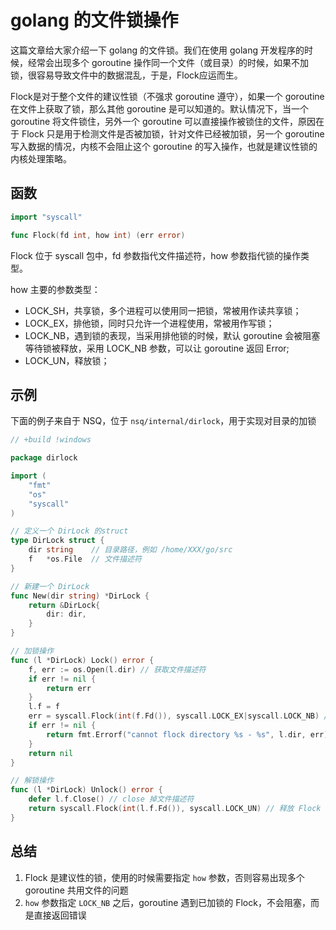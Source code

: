 # golang 的文件锁操作

这篇文章给大家介绍一下 golang 的文件锁。我们在使用 golang 开发程序的时候，经常会出现多个 goroutine 操作同一个文件（或目录）的时候，如果不加锁，很容易导致文件中的数据混乱，于是，Flock应运而生。

Flock是对于整个文件的建议性锁（不强求 goroutine 遵守），如果一个 goroutine 在文件上获取了锁，那么其他 goroutine 是可以知道的。默认情况下，当一个 goroutine 将文件锁住，另外一个 goroutine 可以直接操作被锁住的文件，原因在于 Flock 只是用于检测文件是否被加锁，针对文件已经被加锁，另一个 goroutine 写入数据的情况，内核不会阻止这个 goroutine 的写入操作，也就是建议性锁的内核处理策略。

## 函数

```go
import "syscall"

func Flock(fd int, how int) (err error)
```

Flock 位于 syscall 包中，fd 参数指代文件描述符，how 参数指代锁的操作类型。

how 主要的参数类型：

* LOCK_SH，共享锁，多个进程可以使用同一把锁，常被用作读共享锁；
* LOCK_EX，排他锁，同时只允许一个进程使用，常被用作写锁；
* LOCK_NB，遇到锁的表现，当采用排他锁的时候，默认 goroutine 会被阻塞等待锁被释放，采用 LOCK_NB 参数，可以让 goroutine 返回 Error;
* LOCK_UN，释放锁；

## 示例

下面的例子来自于 NSQ，位于 `nsq/internal/dirlock`，用于实现对目录的加锁

```go
// +build !windows

package dirlock

import (
	"fmt"
	"os"
	"syscall"
)

// 定义一个 DirLock 的struct
type DirLock struct {
	dir string    // 目录路径，例如 /home/XXX/go/src
	f   *os.File  // 文件描述符
}

// 新建一个 DirLock
func New(dir string) *DirLock {
	return &DirLock{
		dir: dir,
	}
}

// 加锁操作
func (l *DirLock) Lock() error {
	f, err := os.Open(l.dir) // 获取文件描述符
	if err != nil {
		return err
	}
	l.f = f
	err = syscall.Flock(int(f.Fd()), syscall.LOCK_EX|syscall.LOCK_NB) // 加上排他锁，当遇到文件加锁的情况直接返回 Error
	if err != nil {
		return fmt.Errorf("cannot flock directory %s - %s", l.dir, err)
	}
	return nil
}

// 解锁操作
func (l *DirLock) Unlock() error {
	defer l.f.Close() // close 掉文件描述符
	return syscall.Flock(int(l.f.Fd()), syscall.LOCK_UN) // 释放 Flock 文件锁
}
```

## 总结

1. Flock 是建议性的锁，使用的时候需要指定 `how` 参数，否则容易出现多个 goroutine 共用文件的问题
2. `how` 参数指定 `LOCK_NB` 之后，goroutine 遇到已加锁的 Flock，不会阻塞，而是直接返回错误
